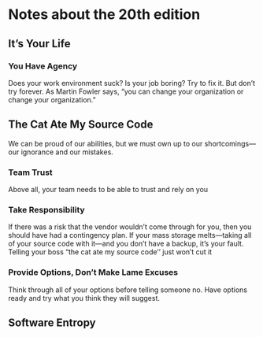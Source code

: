 # Notes about the 20th edition


## It’s Your Life

### You Have Agency
Does your work environment suck? Is your job boring? Try to fix it. But don’t try forever. As Martin Fowler says, “you can change your organization or change your organization.”

## The Cat Ate My Source Code

We can be proud of our abilities, but we must own up to our shortcomings—our ignorance and our mistakes.

### Team Trust

Above all, your team needs to be able to trust and rely on you



### Take Responsibility

If there was a risk that the vendor wouldn’t come through for you, then you should have had a contingency plan. If your mass storage melts—taking all of your source code with it—and you don’t have a backup, it’s your fault. Telling your boss “the cat ate my source code’’ just won’t cut it


### Provide Options, Don’t Make Lame Excuses

Think through all of your options before telling someone no. Have options ready and try what you think they will suggest.


## Software Entropy
